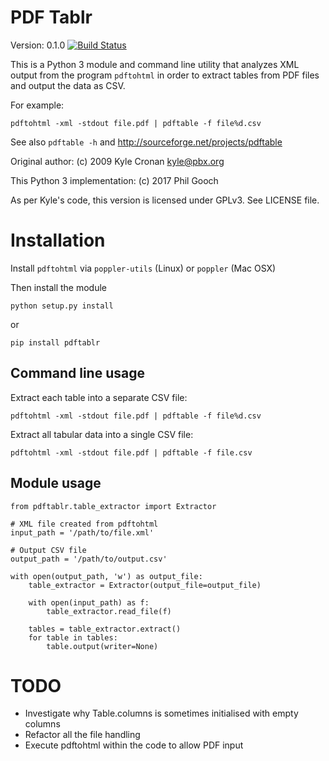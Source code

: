 # PDF Tablr

Version: 0.1.0  [![Build Status](https://travis-ci.org/philgooch/pdftable.svg)](https://travis-ci.org/philgooch/pdftable/)


This is a Python 3 module and command line utility that analyzes XML output from the
program `pdftohtml` in order to extract tables from PDF files and output the data as CSV.

For example:

    pdftohtml -xml -stdout file.pdf | pdftable -f file%d.csv

See also `pdftable -h` and http://sourceforge.net/projects/pdftable

Original author: (c) 2009 Kyle Cronan <kyle@pbx.org>

This Python 3 implementation: (c) 2017 Phil Gooch

As per Kyle's code, this version is licensed under GPLv3. See LICENSE file.

# Installation

Install `pdftohtml` via `poppler-utils` (Linux) or `poppler` (Mac OSX)

Then install the module

    python setup.py install
    
or

    pip install pdftablr

    
## Command line usage

Extract each table into a separate CSV file:

    pdftohtml -xml -stdout file.pdf | pdftable -f file%d.csv
    
Extract all tabular data into a single CSV file:

    pdftohtml -xml -stdout file.pdf | pdftable -f file.csv
    
## Module usage
    
    from pdftablr.table_extractor import Extractor

    # XML file created from pdftohtml
    input_path = '/path/to/file.xml'
    
    # Output CSV file
    output_path = '/path/to/output.csv'
    
    with open(output_path, 'w') as output_file:
        table_extractor = Extractor(output_file=output_file)
    
        with open(input_path) as f:
            table_extractor.read_file(f)
        
        tables = table_extractor.extract()
        for table in tables:
            table.output(writer=None)

            
# TODO
- Investigate why Table.columns is sometimes initialised with empty columns
- Refactor all the file handling
- Execute pdftohtml within the code to allow PDF input
